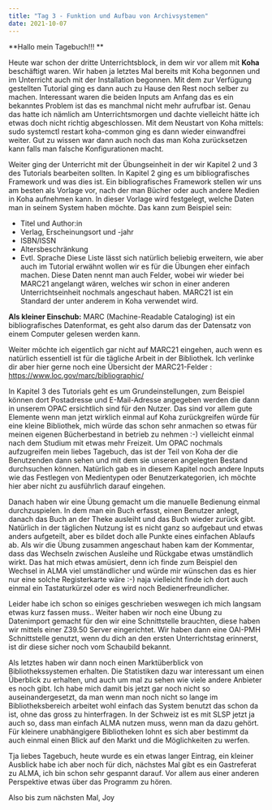 ```yaml
---
title: "Tag 3 - Funktion und Aufbau von Archivsystemen"
date: 2021-10-07
---
```


**Hallo mein Tagebuch!!! **

Heute war schon der dritte Unterrichtsblock, in dem wir vor allem mit **Koha** beschäftigt waren.
Wir haben ja letztes Mal bereits mit Koha begonnen und im Unterricht auch mit der Installation begonnen. Mit dem zur Verfügung gestellten Tutorial ging es dann auch zu Hause den Rest noch selber zu machen. Interessant waren die beiden Inputs am Anfang das es ein bekanntes Problem ist das es manchmal nicht mehr aufrufbar ist. Genau das hatte ich nämlich am Unterrichtsmorgen und dachte vielleicht hätte ich etwas doch nicht richtig abgeschlossen. Mit dem Neustart von Koha mittels:
sudo systemctl restart koha-common
ging es dann wieder einwandfrei weiter. Gut zu wissen war dann auch noch das man Koha zurücksetzen kann falls man falsche Konfigurationen macht.

Weiter ging der Unterricht mit der Übungseinheit in der wir Kapitel 2 und 3 des Tutorials bearbeiten sollten.  In Kapitel 2 ging es um bibliografisches Framework und was dies ist. Ein bibliografisches Framework stellen wir uns am besten als Vorlage vor, nach der man Bücher oder auch andere Medien in Koha aufnehmen kann. In dieser Vorlage wird festgelegt, welche Daten man in seinem System haben möchte. Das kann zum Beispiel sein:
-	Titel und Author:in
-	Verlag, Erscheinungsort und -jahr
-	ISBN/ISSN
-	Altersbeschränkung
-	Evtl. Sprache
Diese Liste lässt sich natürlich beliebig erweitern, wie aber auch im Tutorial erwähnt wollen wir es für die Übungen eher einfach machen. Diese Daten nennt man auch Felder, wobei wir wieder bei MARC21 angelangt wären, welches wir schon in einer anderen Unterrichtseinheit nochmals angeschaut haben. MARC21 ist ein Standard der unter anderem in Koha verwendet wird.

**Als kleiner Einschub:**
MARC (Machine-Readable Cataloging) ist ein bibliografisches Datenformat, es geht also darum das der Datensatz von einem Computer gelesen werden kann. 

Weiter möchte ich eigentlich gar nicht auf MARC21 eingehen, auch wenn es natürlich essentiell ist für die tägliche Arbeit in der Bibliothek. Ich verlinke dir aber hier gerne noch eine Übersicht der MARC21-Felder :  https://www.loc.gov/marc/bibliographic/

In Kapitel 3 des Tutorials geht es um Grundeinstellungen, zum Beispiel können dort Postadresse und E-Mail-Adresse angegeben werden die dann in unserem OPAC ersichtlich sind für den Nutzer. Das sind vor allem gute Elemente wenn man jetzt wirklich einmal auf Koha zurückgreifen würde für eine kleine Bibliothek, mich würde das schon sehr anmachen so etwas für meinen eigenen Bücherbestand in betrieb zu nehmen :-) vielleicht einmal nach dem Studium mit etwas mehr Freizeit.
Um OPAC nochmals aufzugreifen mein liebes Tagebuch, das ist der Teil von Koha der die Benutzenden dann sehen und mit dem sie unseren angelegten Bestand durchsuchen können. Natürlich gab es in diesem Kapitel noch andere Inputs wie das Festlegen von Medientypen oder Benutzerkategorien, ich möchte hier aber nicht zu ausführlich darauf eingehen.

Danach haben wir eine Übung gemacht um die manuelle Bedienung einmal durchzuspielen. In dem man ein Buch erfasst, einen Benutzer anlegt, danach das Buch an der Theke ausleiht und das Buch wieder zurück gibt. Natürlich in der täglichen Nutzung ist es nicht ganz so aufgebaut und etwas anders aufgeteilt, aber es bildet doch alle Punkte eines einfachen Ablaufs ab. 
Als wir die Übung zusammen angeschaut haben kam der Kommentar, dass das Wechseln zwischen Ausleihe und Rückgabe etwas umständlich wirkt. Das hat mich etwas amüsiert, denn ich finde zum Beispiel den Wechsel in ALMA viel umständlicher und würde mir wünschen das es hier nur eine solche Registerkarte wäre :-) naja vielleicht finde ich dort auch einmal ein Tastaturkürzel oder es wird noch Bedienerfreundlicher.

Leider habe ich schon so einiges geschrieben weswegen ich mich langsam etwas kurz fassen muss.. Weiter haben wir noch eine Übung zu Datenimport gemacht für den wir eine Schnittstelle brauchten, diese haben wir mittels einer Z39.50 Server eingerichtet. Wir haben dann eine OAI-PMH Schnittstelle genutzt, wenn du dich an den ersten Unterrichtstag erinnerst, ist dir diese sicher noch vom Schaubild bekannt. 

Als letztes haben wir dann noch einen Marktüberblick von Bibliothekssystemen erhalten. Die Statistiken dazu war interessant um einen Überblick zu erhalten, und auch um mal zu sehen wie viele andere Anbieter es noch gibt. Ich habe mich damit bis jetzt gar noch nicht so auseinandergesetzt, da man wenn man noch nicht so lange im Bibliotheksbereich arbeitet wohl einfach das System benutzt das schon da ist, ohne das gross zu hinterfragen. In der Schweiz ist es mit SLSP jetzt ja auch so, dass man einfach ALMA nutzen muss, wenn man da dazu gehört. Für kleinere unabhängigere Bibliotheken lohnt es sich aber bestimmt da auch einmal einen Blick auf den Markt und die Möglichkeiten zu werfen.


Tja liebes Tagebuch, heute wurde es ein etwas langer Eintrag, ein kleiner Ausblick habe ich aber noch für dich, nächstes Mal gibt es ein Gastreferat zu ALMA, ich bin schon sehr gespannt darauf. Vor allem aus einer anderen Perspektive etwas über das Programm zu hören.

Also bis zum nächsten Mal,
Joy

